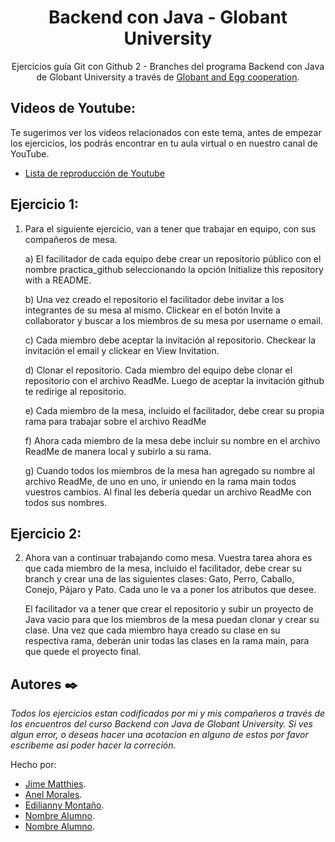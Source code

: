 <h1 align="center">Backend con Java - Globant University</h1>

<div align="center">
Ejercicios guía Git con Github 2 - Branches del programa Backend con Java de Globant University a través de <a href="https://globant.eggcooperation.com/" target="_blank">Globant and Egg cooperation</a>.
</div>

<!-- LISTA DE YOUTUBE -->

## Videos de Youtube:

Te sugerimos ver los videos relacionados con este tema, antes de empezar los ejercicios, los podrás encontrar en tu aula virtual o en nuestro canal de YouTube.

- [Lista de reproducción de Youtube](https://www.youtube.com/playlist?list=PLgwlfcqa5h3xypUOclgVoHegHt9xYL81U)

<!-- EJERCICIOS -->

## Ejercicio 1:

1. Para el siguiente ejercicio, van a tener que trabajar en equipo, con sus compañeros de
mesa.

    a) El facilitador de cada equipo debe crear un repositorio público con el nombre
practica_github seleccionando la opción Initialize this repository with a README.

    b) Una vez creado el repositorio el facilitador debe invitar a los integrantes de su mesa al
mismo. Clickear en el botón Invite a collaborator y buscar a los miembros de su mesa
por username o email.
    
    c) Cada miembro debe aceptar la invitación al repositorio. Checkear la invitación el email
y clickear en View Invitation.

    d) Clonar el repositorio. Cada miembro del equipo debe clonar el repositorio con el
archivo ReadMe. Luego de aceptar la invitación github te redirige al repositorio.

    e) Cada miembro de la mesa, incluido el facilitador, debe crear su propia rama para
trabajar sobre el archivo ReadMe

    f) Ahora cada miembro de la mesa debe incluir su nombre en el archivo ReadMe de
manera local y subirlo a su rama.

    g) Cuando todos los miembros de la mesa han agregado su nombre al archivo ReadMe,
de uno en uno, ir uniendo en la rama main todos vuestros cambios. Al final les debería
quedar un archivo ReadMe con todos sus nombres.

## Ejercicio 2:

2. Ahora van a continuar trabajando como mesa. Vuestra tarea ahora es que cada miembro de la mesa, incluido el facilitador, debe crear su branch y crear una de las siguientes clases: Gato, Perro, Caballo, Conejo, Pájaro y Pato. Cada uno le va a poner los atributos que desee.

    El facilitador va a tener que crear el repositorio y subir un proyecto de Java vacio para que los miembros de la mesa puedan clonar y crear su clase. Una vez que cada miembro haya creado su clase en su respectiva rama, deberán unir todas las clases en la rama main, para que quede el proyecto final.

<!-- FOOTER -->

## Autores ✒️

_Todos los ejercicios estan codificados por mi y mis compañeros a través de los encuentros del curso Backend con Java de Globant University. Si ves algun error, o deseas hacer una acotacion en alguno de estos por favor escribeme asi poder hacer la correción._

Hecho por: 

- [Jime Matthies](https://github.com/JimeMatthies).
- [Anel Morales](https://github.com/Anelrobles).
- [Edilianny Montaño](https://github.com/Edilianny99).
- [Nombre Alumno](https://github.com/NombreGithub).
- [Nombre Alumno](https://github.com/NombreGithub).
